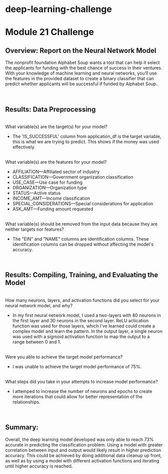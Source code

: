 # deep-learning-challenge
<h1>Module 21 Challenge<br></h1>
<h2>Overview: Report on the Neural Network Model</h2>
<p>The nonprofit foundation Alphabet Soup wants a tool that can help it select the applicants for funding with the best chance of success in their ventures. With your knowledge of machine learning and neural networks, you’ll use the features in the provided dataset to create a binary classifier that can predict whether applicants will be successful if funded by Alphabet Soup.</p><br></p><h2>Results: Data Preprocessing</h2><br>What variable(s) are the target(s) for your model?<ul><li>The 'IS_SUCCESSFUL' column from application_df is the target variable, this is what we are trying to predict. This shows if the money was used effectively.</li></ul><br>What variable(s) are the features for your model?<ul><li>AFFILIATION—Affiliated sector of industry</li>
<li>CLASSIFICATION—Government organization classification</li>
<li>USE_CASE—Use case for funding</li>
<li>ORGANIZATION—Organization type</li>
<li>STATUS—Active status</li>
<li>INCOME_AMT—Income classification</li>
<li>SPECIAL_CONSIDERATIONS—Special considerations for application</li>
<li>ASK_AMT—Funding amount requested</li></ul><br>What variable(s) should be removed from the input data because they are neither targets nor features?<ul><li>The "EIN" and "NAME" columns are identification columns. These identification columns can be dropped without affecting the model's accuracy.</li></ul><br><h2>Results: Compiling, Training, and Evaluating the Model</h2><br>How many neurons, layers, and activation functions did you select for your neural network model, and why?<ul><li>In my first neural network model, I used a two-layers with 80 neurons in the first layer and 30 neurons in the second layer. ReLU actication function was used for those layers, which I've learned could create a complex model and learn the pattern. In the output layer, a single neuron was used with a sigmoid activation function to map the output to a range between 0 and 1.</li></ul><br>Were you able to achieve the target model performance?<ul><li>I was unable to achieve the target model performance of 75%.</li></ul><br>What steps did you take in your attempts to increase model performance?<ul><li>I attemped to increase the number of neurons and epochs to create more iterations that could allow for better representation of the relationships.</li></ul><br><h2>Summary:</h2><p>Overall, the deep learning model developed was only able to reach 73% accurate in predicting the classification problem. Using a model with greater correlation between input and output would likely result in higher prediction accuracy. This could be achieved by doing additional data cleanup up front, as well as by using a model with different activation functions and iterating until higher accuracy is reached.</p>
